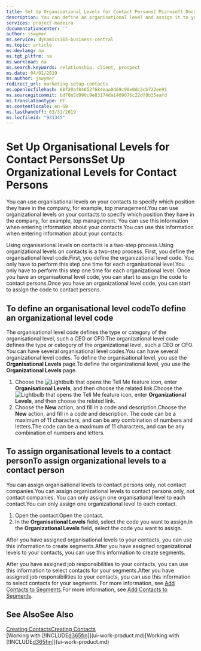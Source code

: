```yaml
---
title: Set Up Organisational Levels for Contact Persons| Microsoft Docs
description: You can define an organisational level and assign it to your contact to indicate the position they have in their company, for example, top management.
services: project-madeira
documentationcenter: ''
author: jswymer
ms.service: dynamics365-business-central
ms.topic: article
ms.devlang: na
ms.tgt_pltfrm: na
ms.workload: na
ms.search.keywords: relationship, client, prospect
ms.date: 04/01/2019
ms.author: jswymer
redirect_url: marketing-setup-contacts
ms.openlocfilehash: 68f20af84652f684eaa0d69c98e0dc3cb722ee91
ms.sourcegitcommit: bd78a5d990c9e83174da1409076c22df8b35eafd
ms.translationtype: HT
ms.contentlocale: en-GB
ms.lasthandoff: 03/31/2019
ms.locfileid: "931345"
---
```

# <a name="set-up-organizational-levels-for-contact-persons"></a><span data-ttu-id="2bdae-103">Set Up Organisational Levels for Contact Persons</span><span class="sxs-lookup"><span data-stu-id="2bdae-103">Set Up Organizational Levels for Contact Persons</span></span>
<span data-ttu-id="2bdae-104">You can use organisational levels on your contacts to specify which position they have in the company, for example, top management.</span><span class="sxs-lookup"><span data-stu-id="2bdae-104">You can use organizational levels on your contacts to specify which position they have in the company, for example, top management.</span></span> <span data-ttu-id="2bdae-105">You can use this information when entering information about your contacts.</span><span class="sxs-lookup"><span data-stu-id="2bdae-105">You can use this information when entering information about your contacts.</span></span>

<span data-ttu-id="2bdae-106">Using organisational levels on contacts is a two-step process.</span><span class="sxs-lookup"><span data-stu-id="2bdae-106">Using organizational levels on contacts is a two-step process.</span></span> <span data-ttu-id="2bdae-107">First, you define the organisational level code.</span><span class="sxs-lookup"><span data-stu-id="2bdae-107">First, you define the organizational level code.</span></span> <span data-ttu-id="2bdae-108">You only have to perform this step one time for each organisational level.</span><span class="sxs-lookup"><span data-stu-id="2bdae-108">You only have to perform this step one time for each organizational level.</span></span> <span data-ttu-id="2bdae-109">Once you have an organisational level code, you can start to assign the code to contact persons.</span><span class="sxs-lookup"><span data-stu-id="2bdae-109">Once you have an organizational level code, you can start to assign the code to contact persons.</span></span>

## <a name="to-define-an-organizational-level-code"></a><span data-ttu-id="2bdae-110">To define an organisational level code</span><span class="sxs-lookup"><span data-stu-id="2bdae-110">To define an organizational level code</span></span>
<span data-ttu-id="2bdae-111">The organisational level code defines the type or category of the organisational level, such a CEO  or CFO.</span><span class="sxs-lookup"><span data-stu-id="2bdae-111">The organizational level code defines the type or category of the organizational level, such a CEO  or CFO.</span></span> <span data-ttu-id="2bdae-112">You can have several organisational level codes.</span><span class="sxs-lookup"><span data-stu-id="2bdae-112">You can have several organizational level codes.</span></span> <span data-ttu-id="2bdae-113">To define the organisational level, you use the **Organisational Levels** page.</span><span class="sxs-lookup"><span data-stu-id="2bdae-113">To define the organizational level, you use the **Organizational Levels** page.</span></span>

1. <span data-ttu-id="2bdae-114">Choose the ![Lightbulb that opens the Tell Me feature](media/ui-search/search_small.png "Tell me what you want to do") icon, enter **Organisational Levels**, and then choose the related link.</span><span class="sxs-lookup"><span data-stu-id="2bdae-114">Choose the ![Lightbulb that opens the Tell Me feature](media/ui-search/search_small.png "Tell me what you want to do") icon, enter **Organizational Levels**, and then choose the related link.</span></span>
2. <span data-ttu-id="2bdae-115">Choose the **New** action, and fill in a code and description.</span><span class="sxs-lookup"><span data-stu-id="2bdae-115">Choose the **New** action, and fill in a code and description.</span></span> <span data-ttu-id="2bdae-116">The code can be a maximum of 11 characters, and can be any combination of numbers and letters.</span><span class="sxs-lookup"><span data-stu-id="2bdae-116">The code can be a maximum of 11 characters, and can be any combination of numbers and letters.</span></span>

## <a name="to-assign-organizational-levels-to-a-contact-person"></a><span data-ttu-id="2bdae-117">To assign organisational levels to a contact person</span><span class="sxs-lookup"><span data-stu-id="2bdae-117">To assign organizational levels to a contact person</span></span>
<span data-ttu-id="2bdae-118">You can assign organisational levels to contact persons only, not contact companies.</span><span class="sxs-lookup"><span data-stu-id="2bdae-118">You can assign organizational levels to contact persons only, not contact companies.</span></span> <span data-ttu-id="2bdae-119">You can only assign one organisational level to each contact.</span><span class="sxs-lookup"><span data-stu-id="2bdae-119">You can only assign one organizational level to each contact.</span></span>

1. <span data-ttu-id="2bdae-120">Open the contact.</span><span class="sxs-lookup"><span data-stu-id="2bdae-120">Open the contact.</span></span>
2. <span data-ttu-id="2bdae-121">In the **Organisational Levels** field, select the code you want to assign.</span><span class="sxs-lookup"><span data-stu-id="2bdae-121">In the **Organizational Levels** field, select the code you want to assign.</span></span>

<span data-ttu-id="2bdae-122">After you have assigned organisational levels to your contacts, you can use this information to create segments.</span><span class="sxs-lookup"><span data-stu-id="2bdae-122">After you have assigned organizational levels to your contacts, you can use this information to create segments.</span></span>

<span data-ttu-id="2bdae-123">After you have assigned job responsibilities to your contacts, you can use this information to select contacts for your segments.</span><span class="sxs-lookup"><span data-stu-id="2bdae-123">After you have assigned job responsibilities to your contacts, you can use this information to select contacts for your segments.</span></span> <span data-ttu-id="2bdae-124">For more information, see [Add Contacts to Segments](marketing-add-contact-segment.md).</span><span class="sxs-lookup"><span data-stu-id="2bdae-124">For more information, see [Add Contacts to Segments](marketing-add-contact-segment.md).</span></span>

## <a name="see-also"></a><span data-ttu-id="2bdae-125">See Also</span><span class="sxs-lookup"><span data-stu-id="2bdae-125">See Also</span></span>
[<span data-ttu-id="2bdae-126">Creating Contacts</span><span class="sxs-lookup"><span data-stu-id="2bdae-126">Creating Contacts</span></span>](marketing-create-contact-companies.md)  
<span data-ttu-id="2bdae-127">[Working with [!INCLUDE[d365fin](includes/d365fin_md.md)]](ui-work-product.md)</span><span class="sxs-lookup"><span data-stu-id="2bdae-127">[Working with [!INCLUDE[d365fin](includes/d365fin_md.md)]](ui-work-product.md)</span></span>  
